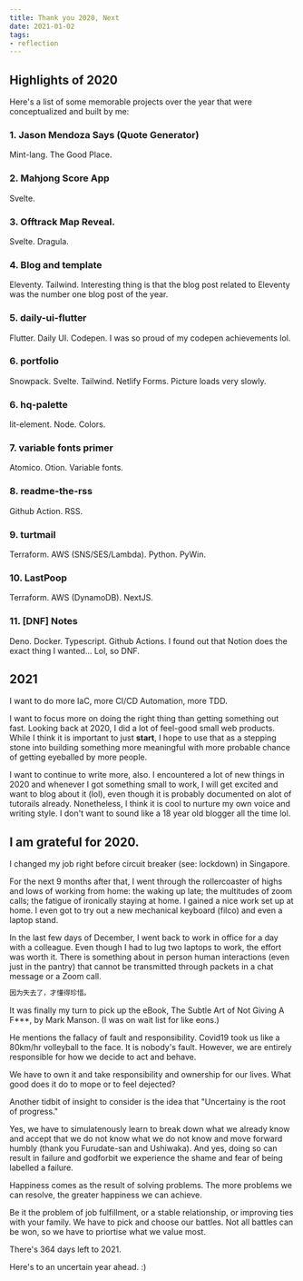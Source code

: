 ```yaml
---
title: Thank you 2020, Next
date: 2021-01-02
tags:
- reflection
---
```


## Highlights of 2020<!-- excerpt -->

Here's a list of some memorable projects over the year that were conceptualized and built by me:

### 1. Jason Mendoza Says (Quote Generator)
Mint-lang. The Good Place.

### 2. Mahjong Score App
Svelte.

### 3. Offtrack Map Reveal.
Svelte. Dragula.

### 4. Blog and template
Eleventy. Tailwind. Interesting thing is that the blog post related to Eleventy was the number one blog post of the year.

### 5. daily-ui-flutter
Flutter. Daily UI. Codepen. I was so proud of my codepen achievements lol.

### 6. portfolio
Snowpack. Svelte. Tailwind. Netlify Forms. Picture loads very slowly. 

### 6. hq-palette
lit-element. Node. Colors. 

### 7. variable fonts primer
Atomico. Otion. Variable fonts.

### 8. readme-the-rss
Github Action. RSS.

### 9. turtmail
Terraform. AWS (SNS/SES/Lambda). Python. PyWin.

### 10. LastPoop
Terraform. AWS (DynamoDB). NextJS.

### 11. [DNF] Notes
Deno. Docker. Typescript. Github Actions. I found out that Notion does the exact thing I wanted... Lol, so DNF.

## 2021

I want to do more IaC, more CI/CD Automation, more TDD. 

I want to focus more on doing the right thing than getting something out fast. Looking back at 2020, I did a lot of feel-good small web products. While I think it is important to just __start__, I hope to use that as a stepping stone into building something more meaningful with more probable chance of getting eyeballed by more people. 

I want to continue to write more, also. I encountered a lot of new things in 2020 and whenever I got something small to work, I will get excited and want to blog about it (lol), even though it is probably documented on alot of tutorails already. Nonetheless, I think it is cool to nurture my own voice and writing style. I don't want to sound like a 18 year old blogger all the time lol.

## I am grateful for 2020.

I changed my job right before circuit breaker (see: lockdown) in Singapore. 

For the next 9 months after that, I went through the rollercoaster of highs and lows of working from home: the waking up late; the multitudes of zoom calls; the fatigue of ironically staying at home. I gained a nice work set up at home. I even got to try out a new mechanical keyboard (filco) and even a laptop stand. 

In the last few days of December, I went back to work in office for a day with a colleague. Even though I had to lug two laptops to work, the effort was worth it. There is something about in person human interactions (even just in the pantry) that cannot be transmitted through packets in a chat message or a Zoom call.

```js
因为失去了，才懂得珍惜。
```


It was finally my turn to pick up the eBook, The Subtle Art of Not Giving A F***, by Mark Manson. (I was on wait list for like eons.) 

He mentions the fallacy of fault and responsibility. Covid19 took us like a 80km/hr volleyball to the face. It is nobody's fault. However, we are entirely responsible for how we decide to act and behave.

We have to own it and take responsibility and ownership for our lives. What good does it do to mope or to feel dejected?

Another tidbit of insight to consider is the idea that "Uncertainy is the root of progress."

Yes, we have to simulatenously learn to break down what we already know and accept that we do not know what we do not know and move forward humbly (thank you Furudate-san and Ushiwaka). And yes, doing so can result in failure and godforbit we experience the shame and fear of being labelled a failure. 

Happiness comes as the result of solving problems. The more problems we can resolve, the greater happiness we can achieve. 

Be it the problem of job fulfillment, or a stable relationship, or improving ties with your family. We have to pick and choose our battles. Not all battles can be won, so we have to priortise what we value most.

There's 364 days left to 2021. 

Here's to an uncertain year ahead. :) 